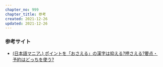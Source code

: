 ```yaml
---
chapter_no: 999
chapter_title: 参考
created: 2021-12-26
updated: 2021-12-26
---
```

### 参考サイト
- [(日本語マニア。) ポイントを「おさえる」の漢字は抑える?押さえる?要点・予約はどっちを使う?](https://jmania.net/osaeru/)
